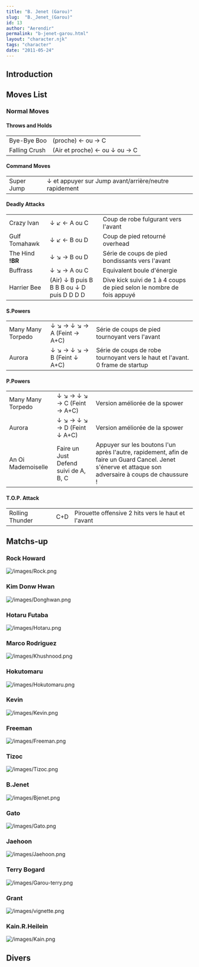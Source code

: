 ```yaml
---
title: "B. Jenet (Garou)"
slug:  "B._Jenet_(Garou)"
id: 13
author: "Aerendir"
permalink: "b-jenet-garou.html"
layout: "character.njk"
tags: "character"
date: "2011-05-24"
---
```


## Introduction

## Moves List

### Normal Moves

#### Throws and Holds

|               |                               |
|---------------|-------------------------------|
| Bye-Bye Boo   | (proche) ← ou → C             |
| Falling Crush | (Air et proche) ← ou ↓ ou → C |

#### Command Moves

|            |                                                       |
|------------|-------------------------------------------------------|
| Super Jump | ↓ et appuyer sur Jump avant/arrière/neutre rapidement |

#### Deadly Attacks

|                  |                                            |                                                                       |
|------------------|--------------------------------------------|-----------------------------------------------------------------------|
| Crazy Ivan       | ↓ ↙ ← A ou C                               | Coup de robe fulgurant vers l'avant                                   |
| Gulf Tomahawk    | ↓ ↙ ← B ou D                               | Coup de pied retourné overhead                                        |
| The Hind **!BR** | ↓ ↘ → B ou D                               | Série de coups de pied bondissants vers l'avant                       |
| Buffrass         | ↓ ↘ → A ou C                               | Equivalent boule d'énergie                                            |
| Harrier Bee      | (Air) ↓ B puis B B B B ou ↓ D puis D D D D | Dive kick suivi de 1 à 4 coups de pied selon le nombre de fois appuyé |

#### S.Powers

|                   |                             |                                                                               |
|-------------------|-----------------------------|-------------------------------------------------------------------------------|
| Many Many Torpedo | ↓ ↘ → ↓ ↘ → A (Feint → A+C) | Série de coups de pied tournoyant vers l'avant                                |
| Aurora            | ↓ ↘ → ↓ ↘ → B (Feint ↓ A+C) | Série de coups de robe tournoyant vers le haut et l'avant. 0 frame de startup |

#### P.Powers

|                    |                                       |                                                                                                                                                        |
|--------------------|---------------------------------------|--------------------------------------------------------------------------------------------------------------------------------------------------------|
| Many Many Torpedo  | ↓ ↘ → ↓ ↘ → C (Feint → A+C)           | Version améliorée de la spower                                                                                                                         |
| Aurora             | ↓ ↘ → ↓ ↘ → D (Feint ↓ A+C)           | Version améliorée de la spower                                                                                                                         |
| An Oi Mademoiselle | Faire un Just Defend suivi de A, B, C | Appuyer sur les boutons l'un après l'autre, rapidement, afin de faire un Guard Cancel. Jenet s'énerve et attaque son adversaire à coups de chaussure ! |

#### T.O.P. Attack

|                 |     |                                                    |
|-----------------|-----|----------------------------------------------------|
| Rolling Thunder | C+D | Pirouette offensive 2 hits vers le haut et l'avant |

## Matchs-up

### Rock Howard

![](/images/Rock.png‎ "/images/Rock.png‎")

### Kim Donw Hwan

![](/images/Donghwan.png‎ "/images/Donghwan.png‎")

### Hotaru Futaba

![](/images/Hotaru.png‎ "/images/Hotaru.png‎")

### Marco Rodriguez

![](/images/Khushnood.png‎ "/images/Khushnood.png‎")

### Hokutomaru

![](/images/Hokutomaru.png "/images/Hokutomaru.png")

### Kevin

![](/images/Kevin.png‎ "/images/Kevin.png‎")

### Freeman

![](/images/Freeman.png‎ "/images/Freeman.png‎")

### Tizoc

![](/images/Tizoc.png‎ "/images/Tizoc.png‎")

### B.Jenet

![](/images/Bjenet.png‎ "/images/Bjenet.png‎")

### Gato

![](/images/Gato.png‎ "/images/Gato.png‎")

### Jaehoon

![](/images/Jaehoon.png‎ "/images/Jaehoon.png‎")

### Terry Bogard

![](/images/Garou-terry.png‎ "/images/Garou-terry.png‎")

### Grant

![](/images/vignette.png "/images/vignette.png")

### Kain.R.Heilein

![](/images/Kain.png‎ "/images/Kain.png‎")

## Divers
